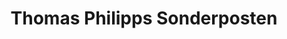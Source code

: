 ---
title: "Thomas Philipps Sonderposten"
url: /kassel/thomas-philipps-sonderposten/
shop: Kramladen
---